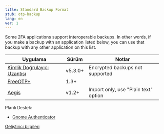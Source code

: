 ```yaml
---
title: Standard Backup Format
stub: otp-backup
lang: en
ver: 1
---
```


Some 2FA applications support interoperable backups. In other words, if you make a backup with an application listed below, you can use that backup with any other application on this list.

| Uygulama                                                | Sürüm   | Notlar                               |
| ------------------------------------------------------- | ------- | ------------------------------------ |
| [Kimlik Doğrulayıcı Uzantısı](https://authenticator.cc) | v5.3.0+ | Encrypted backups not supported      |
| [FreeOTP+](https://github.com/helloworld1/FreeOTPPlus)  | 1.3+    |                                      |
| [Aegis](https://getaegis.app/)                          | v1.2+   | Import only, use "Plain text" option | {: .table .table-striped} 

Planlı Destek:

- [Gnome Authenticator](https://gitlab.gnome.org/World/Authenticator)

[Geliştirici bilgileri](otp-backup-developer)